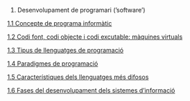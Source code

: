 1. Desenvolupament de programari (’software’)

  [1.1 Concepte de programa informàtic](https://github.com/zapatillaasesina/m5uf1/edit/master/Programa_Informatic.md)

  [1.2 Codi font, codi objecte i codi excutable: màquines virtuals]()
 
  [1.3 Tipus de llenguatges de programació]()
  
  [1.4 Paradigmes de programació]()
  
  [1.5 Característiques dels llenguatges més difosos]()
  
  [1.6 Fases del desenvolupament dels sistemes d’informació]()
  
